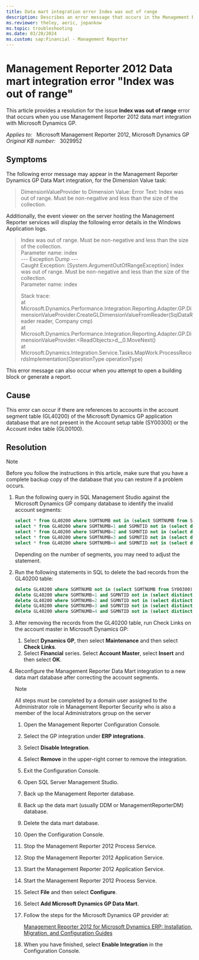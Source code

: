 ```yaml
---
title: Data mart integration error Index was out of range
description: Describes an error message that occurs in the Management Reporter 2012 data mart integration with Microsoft Dynamics GP. Provides a resolution.
ms.reviewer: theley, aeric, jopankow
ms.topic: troubleshooting
ms.date: 03/20/2024
ms.custom: sap:Financial - Management Reporter
---
```

# Management Reporter 2012 Data mart integration error "Index was out of range"

This article provides a resolution for the issue **Index was out of range** error that occurs when you use Management Reporter 2012 data mart integration with Microsoft Dynamics GP.

_Applies to:_ &nbsp; Microsoft Management Reporter 2012, Microsoft Dynamics GP  
_Original KB number:_ &nbsp; 3029952

## Symptoms

The following error message may appear in the Management Reporter Dynamics GP Data Mart integration, for the Dimension Value task:

> DimensionValueProvider to Dimension Value: Error Text: Index was out of range. Must be non-negative and less than the size of the collection.

Additionally, the event viewer on the server hosting the Management Reporter services will display the following error details in the Windows Application logs.

> Index was out of range. Must be non-negative and less than the size of the collection.  
Parameter name: index  
--- Exception Dump ---  
Caught Exception: [System.ArgumentOutOfRangeException] Index was out of range. Must be non-negative and less than the size of the collection.  
Parameter name: index
>
> Stack trace:  
 at Microsoft.Dynamics.Performance.Integration.Reporting.Adapter.GP.DimensionValueProvider.CreateGLDimensionValueFromReader(SqlDataReader reader, Company cmp)  
 at Microsoft.Dynamics.Performance.Integration.Reporting.Adapter.GP.DimensionValueProvider.\<ReadObjects>d__0.MoveNext()  
 at Microsoft.Dynamics.Integration.Service.Tasks.MapWork.ProcessRecordsImplementation(OperationType operationType)

This error message can also occur when you attempt to open a building block or generate a report.

## Cause

This error can occur if there are references to accounts in the account segment table (GL40200) of the Microsoft Dynamics GP application database that are not present in the Account setup table (SY00300) or the Account index table (GL00100).

## Resolution

> [!NOTE]
> Before you follow the instructions in this article, make sure that you have a complete backup copy of the database that you can restore if a problem occurs.

1. Run the following query in SQL Management Studio against the Microsoft Dynamics GP company database to identify the invalid account segments:

    ```sql
    select * from GL40200 where SGMTNUMB not in (select SGMTNUMB from SY00300)
    select * from GL40200 where SGMTNUMB=1 and SGMNTID not in (select distinct ACTNUMBR_1 from GL00100)
    select * from GL40200 where SGMTNUMB=2 and SGMNTID not in (select distinct ACTNUMBR_2 from GL00100)
    select * from GL40200 where SGMTNUMB=3 and SGMNTID not in (select distinct ACTNUMBR_3 from GL00100)
    select * from GL40200 where SGMTNUMB=4 and SGMNTID not in (select distinct ACTNUMBR_4 from GL00100)
    ```

    Depending on the number of segments, you may need to adjust the statement.

2. Run the following statements in SQL to delete the bad records from the GL40200 table:

    ```sql
    delete GL40200 where SGMTNUMB not in (select SGMTNUMB from SY00300)
    delete GL40200 where SGMTNUMB=1 and SGMNTID not in (select distinct ACTNUMBR_1 from GL00100)
    delete GL40200 where SGMTNUMB=2 and SGMNTID not in (select distinct ACTNUMBR_2 from GL00100)
    delete GL40200 where SGMTNUMB=3 and SGMNTID not in (select distinct ACTNUMBR_3 from GL00100)
    delete GL40200 where SGMTNUMB=4 and SGMNTID not in (select distinct ACTNUMBR_4 from GL00100)
    ```

3. After removing the records from the GL40200 table, run Check Links on the account master in Microsoft Dynamics GP:

    1. Select **Dynamics GP**, then select **Maintenance** and then select **Check Links**.
    2. Select **Financial** series. Select **Account Master**, select **Insert** and then select **OK**.

4. Reconfigure the Management Reporter Data Mart integration to a new data mart database after correcting the account segments.

    > [!NOTE]
    > All steps must be completed by a domain user assigned to the Administrator role in Management Reporter Security who is also a member of the local Administrators group on the server

    1. Open the Management Reporter Configuration Console.
    2. Select the GP integration under **ERP integrations**.
    3. Select **Disable Integration**.
    4. Select **Remove** in the upper-right corner to remove the integration.
    5. Exit the Configuration Console.
    6. Open SQL Server Management Studio.
    7. Back up the Management Reporter database.
    8. Back up the data mart (usually DDM or ManagementReporterDM) database.
    9. Delete the data mart database.
    10. Open the Configuration Console.
    11. Stop the Management Reporter 2012 Process Service.
    12. Stop the Management Reporter 2012 Application Service.
    13. Start the Management Reporter 2012 Application Service.
    14. Start the Management Reporter 2012 Process Service.
    15. Select **File** and then select **Configure**.
    16. Select **Add Microsoft Dynamics GP Data Mart**.
    17. Follow the steps for the Microsoft Dynamics GP provider at:

        [Management Reporter 2012 for Microsoft Dynamics ERP: Installation, Migration, and Configuration Guides](https://www.microsoft.com/download/details.aspx?id=5916)

   18. When you have finished, select **Enable Integration** in the Configuration Console.
